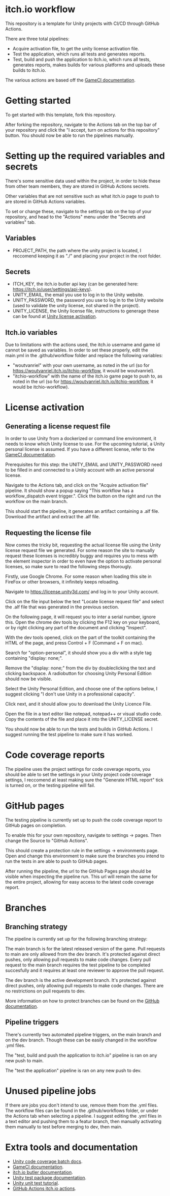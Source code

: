 # itch.io workflow
This repository is a template for Unity projects with CI/CD through GitHub Actions.

There are three total pipelines:
- Acquire activation file, to get the unity license activation file.
- Test the application, which runs all tests and generates reports.
- Test, build and push the application to itch.io, which runs all tests, generates reports, makes builds for various platforms and uploads these builds to itch.io.

The various actions are based off the [GameCI documentation](https://game.ci/docs/github/getting-started).

# Getting started
To get started with this template, fork this repository.

After forking the repository, navigate to the Actions tab on the top bar of your repository and click the "I accept, turn on actions for this repository" button. You should now be able to run the pipelines manually.

# Setting up the required variables and secrets
There's some sensitive data used within the project, in order to hide these from other team members, they are stored in GitHub Actions secrets.

Other variables that are not sensitive such as what itch.io page to push to are stored in GitHub Actions variables.

To set or change these, navigate to the settings tab on the top of your repository, and head to the "Actions" menu under the "Secrets and variables" tab.

## Variables
- PROJECT_PATH, the path where the unity project is located, I reccomend keeping it as "./" and placing your project in the root folder.

## Secrets
- ITCH_KEY, the itch.io butler api key (can be generated here: https://itch.io/user/settings/api-keys).
- UNITY_EMAIL, the email you use to log in to the Unity website.
- UNITY_PASSWORD, the password you use to log in to the Unity website (used to validate the unity license, not shared in the project).
- UNITY_LICENSE, the Unity license file, instructions to generage these can be found at [Unity license activation](#generating-a-license-request-file).

## Itch.io variables
Due to limitations with the actions used, the itch.io username and game id cannot be saved as variables. In order to set these properly, edit the main.yml in the .github/workflow folder and replace the following variables: 
- "woutvanriel" with your own username, as noted in the url (so for https://woutvanriel.itch.io/itchio-workflow, it would be woutvanriel).
- "itchio-workflow" with the name of the itch.io game page to push to, as noted in the url (so for https://woutvanriel.itch.io/itchio-workflow, it would be itchio-workflow).

# License activation
## Generating a license request file
In order to use Unity from a dockerized or command line environment, it needs to know which Unity license to use. For the upcoming tutorial, a Unity personal license is assumed. If you have a different license, refer to the [GameCI documentation](https://game.ci/docs/github/activation).

Prerequisites for this step: the UNITY_EMAIL and UNITY_PASSWORD need to be filled in and connected to a Unity account with an active personal license.

Navigate to the Actions tab, and click on the "Acquire activation file" pipeline. It should show a popup saying "This workflow has a workflow_dispatch event trigger.". Click the button on the right and run the workflow on the main branch.

This should start the pipeline, it generates an artifact containing a .alf file. Download the artifact and extract the .alf file.

## Requesting the license file
Now comes the tricky bit, requesting the actual license file using the Unity license request file we generated. For some reason the site to manually request these licenses is incredibly buggy and requires you to mess with the element inspector in order to even have the option to activate personal licenses, so make sure to read the following steps thorougly.

Firstly, use Google Chrome. For some reason when loading this site in FireFox or other browsers, it infinitely keeps reloading.

Navigate to https://license.unity3d.com/ and log in to your Unity account.

Click on the file input below the text "Locate license request file" and select the .alf file that was generated in the previous section.

On the following page, it will request you to inter a serial number, ignore this. Open the chrome dev tools by clicking the F12 key on your keyboard, or by right clicking any part of the document and clicking "Inspect".

With the dev tools opened, click on the part of the toolkit containing the HTML of the page, and press Control + F (Command + F on mac).

Search for "option-personal", it should show you a div with a style tag containing "display: none;".

Remove the "display: none;" from the div by doubleclicking the text and clicking backspace. A radiobutton for choosing Unity Personal Edition should now be visible.

Select the Unity Personal Edition, and choose one of the options below, I suggest clicking "I don't use Unity in a professional capacity".

Click next, and it should allow you to download the Unity Licence File.

Open the file in a text editor like notepad, notepad++ or visual studio code. Copy the contents of the file and place it into the UNITY_LICENSE secret.

You should now be able to run the tests and builds in GitHub Actions. I suggest running the test pipeline to make sure it has worked.

# Code coverage reports
The pipeline uses the project settings for code coverage reports, you should be able to set the settings in your Unity project code coverage settings, I reccomend at least making sure the "Generate HTML report" tick is turned on, or the testing pipeline will fail.

# GitHub pages
The testing pipeline is currently set up to push the code coverage report to GitHub pages on completion.

To enable this for your own repository, navigate to settings -> pages. Then change the Source to "GitHub Actions".

This should create a protection rule in the settings -> environments page. Open and change this environment to make sure the branches you intend to run the tests in are able to push to GitHub pages.

After running the pipeline, the url to the GitHub Pages page should be visible when inspecting the pipeline run. This url will remain the same for the entire project, allowing for easy access to the latest code coverage report.

# Branches
## Branching strategy
The pipeline is currently set up for the following branching strategy:

The main branch is for the latest released version of the game. Pull requests to main are only allowed from the dev branch. It's protected against direct pushes, only allowing pull requests to make code changes. Every pull request to the main branch requires the test pipeline to be completed succesfully and it requires at least one reviewer to approve the pull request.

The dev branch is the active development branch. It's protected against direct pushes, only allowing pull requests to make code changes. There are no restrictions on pull requests to dev.

More information on how to protect branches can be found on the [GitHub documentation](https://docs.github.com/en/repositories/configuring-branches-and-merges-in-your-repository/managing-protected-branches/about-protected-branches).

## Pipeline triggers
There's currently two automated pipeline triggers, on the main branch and on the dev branch. Though these can be easily changed in the workflow .yml files.

The "test, build and push the application to itch.io" pipeline is ran on any new push to main.

The "test the application" pipeline is ran on any new push to dev.

# Unused pipeline jobs
If there are jobs you don't intend to use, remove them from the .yml files. The workflow files can be found in the .github/workflows folder, or under the Actions tab when selecting a pipeline. I suggest editing the .yml files in a text editor and pushing them to a featur branch, then manually activating them manually to test before merging to dev, then main.

# Extra tools and documentation
- [Unity code coverage batch docs](https://docs.unity3d.com/Packages/com.unity.testtools.codecoverage@1.1/manual/CoverageBatchmode.html).
- [GameCI documentation](https://game.ci/docs/github/getting-started).
- [itch.io butler documentation](https://itch.io/docs/butler/).
- [Unity test package documentation](https://docs.unity3d.com/Manual/cus-tests.html).
- [Unity unit test tutorial](https://www.kodeco.com/9454-introduction-to-unity-unit-testing).
- [GitHub Actions itch.io actions](https://github.com/marketplace/actions/itch-io-publish).
